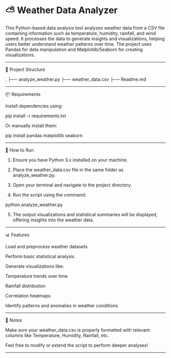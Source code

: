 
# ⛅ Weather Data Analyzer

This Python-based data analysis tool analyzes weather data from a CSV file containing information such as temperature, humidity, rainfall, and wind speed.
It processes the data to generate insights and visualizations, helping users better understand weather patterns over time.
The project uses Pandas for data manipulation and Matplotlib/Seaborn for creating visualizations.


---

📂 Project Structure

.
├── analyze_weather.py
├── weather_data.csv
├── Readme.md


---

📦 Requirements

Install dependencies using:

pip install -r requirements.txt

Or manually install them:

pip install pandas matplotlib seaborn


---

🚀 How to Run

1. Ensure you have Python 3.x installed on your machine.


2. Place the weather_data.csv file in the same folder as analyze_weather.py.


3. Open your terminal and navigate to the project directory.


4. Run the script using the command:



python analyze_weather.py

5. The output visualizations and statistical summaries will be displayed, offering insights into the weather data.




---

📊 Features

Load and preprocess weather datasets

Perform basic statistical analysis

Generate visualizations like:

Temperature trends over time

Rainfall distribution

Correlation heatmaps


Identify patterns and anomalies in weather conditions



---

📌 Notes

Make sure your weather_data.csv is properly formatted with relevant columns like Temperature, Humidity, Rainfall, etc.

Feel free to modify or extend the script to perform deeper analyses!



---

